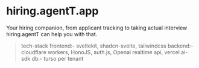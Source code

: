 # hiring.agentT.app
Your hiring companion, from applicant tracking to taking actual interview hiring.agentT can help you with that.


> tech-stack
> frontend:- sveltekit, shadcn-svelte, tailwindcss
> backend:- cloudflare workers, HonoJS, auth.js, Openai realtime api, vercel ai-sdk
> db:- turso per tenant

